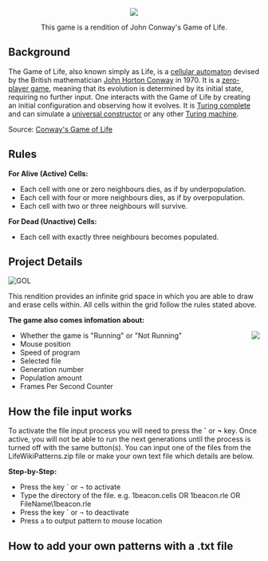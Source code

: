 <p align="center">
  <img src="https://user-images.githubusercontent.com/71614127/126913258-daa4f4af-40fd-4642-b88a-c8370789386a.png">
</p>
<p align="center">
  This game is a rendition of John Conway's Game of Life.
</p>

## Background
The Game of Life, also known simply as Life, is a [cellular automaton](https://en.wikipedia.org/wiki/Cellular_automaton) devised by the British mathematician [John Horton Conway](https://en.wikipedia.org/wiki/John_Horton_Conway) in 1970. It is a [zero-player game](https://en.wikipedia.org/wiki/Zero-player_game), meaning that its evolution is determined by its initial state, requiring no further input. One interacts with the Game of Life by creating an initial configuration and observing how it evolves. It is [Turing complete](https://en.wikipedia.org/wiki/Turing_completeness) and can simulate a [universal constructor](https://en.wikipedia.org/wiki/Von_Neumann_universal_constructor) or any other [Turing machine](https://en.wikipedia.org/wiki/Turing_machine). 

Source: [Conway's Game of Life](https://en.wikipedia.org/wiki/Conway%27s_Game_of_Life)

## Rules

<b>For Alive (Active) Cells:</b>

- Each cell with one or zero neighbours dies, as if by underpopulation.
- Each cell with four or more neighbours dies, as if by overpopulation.
- Each cell with two or three neighbours will survive.

<b>For Dead (Unactive) Cells:</b>

- Each cell with exactly three neighbours becomes populated.

## Project Details

![GOL](https://user-images.githubusercontent.com/71614127/128258060-947d887b-1c8c-4ad8-8f39-24ade2b5ba2d.gif)


This rendition provides an infinite grid space in which you are able to draw and erase cells within. All cells within the grid follow the rules stated above.

<b>The game also comes infomation about:</b>

- Whether the game is "Running" or "Not Running" <img align="right" src="https://user-images.githubusercontent.com/71614127/128254027-2aba6c48-1ce9-455a-8761-f1be2fe5d8a4.png">
- Mouse position 
- Speed of program
- Selected file
- Generation number
- Population amount
- Frames Per Second Counter


## How the file input works

To activate the file input process you will need to press the <b>`</b> or <b>¬</b> key. Once active, you will not be able to run the next generations until the process is turned off with the same button(s). You can input one of the files from the LifeWikiPatterns.zip file or make your own text file which details are below.

<b>Step-by-Step:</b>

- Press the key ` or ¬ to activate
- Type the directory of the file. e.g. 1beacon.cells OR 1beacon.rle OR FileName\1beacon.rle
- Press the key ` or ¬ to deactivate
- Press `a` to output pattern to mouse location

## How to add your own patterns with a .txt file

